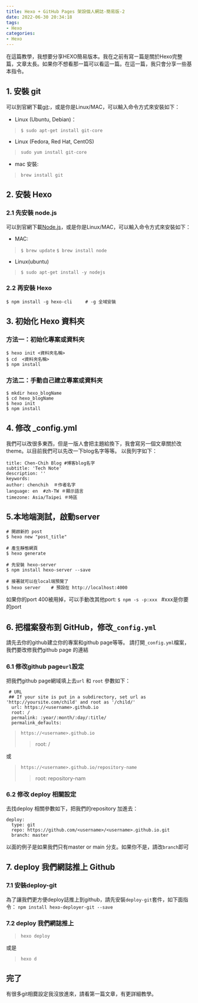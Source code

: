 ```yaml
---
title: Hexo + GitHub Pages 架設個人網誌-簡易版-2
date: 2022-06-30 20:34:18
tags:
- Hexo
categories:
- Hexo
---
```


在這篇教學，我想要分享HEXO簡易版本。我在之前有寫ㄧ篇是關於Hexo完整篇，文章太長。如果你不想看那一篇可以看這一篇。在這一篇，我只會分享一些基本指令。

## 1. 安裝 git
可以到官網下載[git](https://git-scm.com/):，或是你是Linux/MAC，可以輸入命令方式來安裝如下：

- Linux (Ubuntu, Debian)：
> `$ sudo apt-get install git-core`

- Linux (Fedora, Red Hat, CentOS)
> `sudo yum install git-core`

- mac 安裝:
> `brew install git`   


## 2. 安裝 Hexo
### 2.1 先安裝 node.js 
可以到官網下載[Node.js](https://nodejs.org/en/)，或是你是Linux/MAC，可以輸入命令方式來安裝如下：
- MAC: 
> `$ brew update`
> `$ brew install node`
- Linux(ubuntu)
> `$ sudo apt-get install -y nodejs`


### 2.2 再安裝 Hexo
`$ npm install -g hexo-cli     # -g 全域安裝`

## 3. 初始化 Hexo 資料夾
### 方法一：初始化專案或資料夾
```
$ hexo init <資料夾名稱>
$ cd  <資料夾名稱>
$ npm install
```

### 方法二：手動自己建立專案或資料夾
```
$ mkdir hexo_blogName
$ cd hexo_blogName
$ hexo init
$ npm install
```

## 4. 修改 _config.yml 
我們可以改很多東西，但是一版人會把主題給換下，我會寫另一個文章關於改theme。以目前我們可以先改一下blog名字等等。
以我列字如下：
```
title: Chen-Chih Blog #博客blog名字
subtitle: 'Tech Note' 
description: ''
keywords:
author: chenchih  ＃作者名字
language: en  #zh-TW ＃顯示語言
timezone: Asia/Taipei ＃時區
```

## 5.本地端測試，啟動server

```
# 開啟新的 post
$ hexo new "post_title"

# 產生靜態網頁
$ hexo generate

# 先安裝 hexo-server
$ npm install hexo-server --save

# 接著就可以在local端預覽了
$ hexo server    # 預設在 http://localhost:4000
```

如果你的port 400被用掉，可以手動改其他port: `$ npm -s -p:xxx ` #xxx是你要的port

## 6. 把檔案發布到 GitHub，修改`_config.yml`
請先去你的github建立你的專案和github page等等。
請打開`_config.yml`檔案，我們要改修我們github page 的連結
### 6.1 修改github page`url`設定
把我們github page網域填上去`url` 和 `root` 參數如下：
```
 # URL
 ## If your site is put in a subdirectory, set url as 'http://yoursite.com/child' and root as '/child/'
  url: https://<username>.github.io
  root: /
  permalink: :year/:month/:day/:title/
  permalink_defaults:
```

> `https://<username>.github.io`
>> root: /

或

> `https://<username>.github.io/repository-name`
>> root: repository-nam


### 6.2 修改 deploy 相關設定
去找deploy 相關參數如下，把我們的repository 加進去：
```
deploy:
  type: git          
  repo: https://github.com/<username>/<username>.github.io.git  
  branch: master
```
以面的例子是如果我們只有master or main 分支。如果你不是，請改`branch`即可

 ## 7. deploy 我們網誌推上 Github
 ### 7.1 安裝deploy-git
 為了讓我們更方便deploy誌推上到github，請先安裝`deploy-git`套件，如下面指令：
`npm install hexo-deployer-git --save`
 ### 7.2 deploy 我們網誌推上
 > `hexo deploy`

 或是

 > `hexo d`

 ## 完了
 有很多git相爨設定我沒放進來，請看第一篇文章，有更詳細教學。

